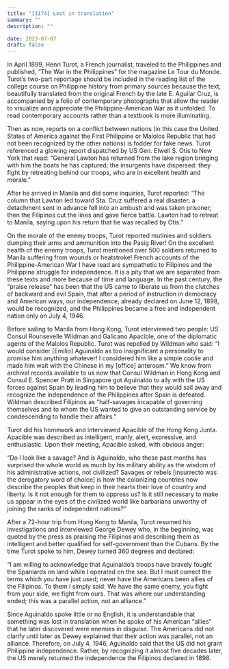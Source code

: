 ```yaml
---
title: "[1174] Lost in translation"
summary: ""
description: ""

date: 2023-07-07
draft: false
---
```


In April 1899, Henri Turot, a French journalist, traveled to the Philippines and published, “The War in the Philippines” for the magazine Le Tour du Monde. Turot’s two-part reportage should be included in the reading list of the college course on Philippine history from primary sources because the text, beautifully translated from the original French by the late E. Aguilar Cruz, is accompanied by a folio of contemporary photographs that allow the reader to visualize and appreciate the Philippine-American War as it unfolded. To read contemporary accounts rather than a textbook is more illuminating.

Then as now, reports on a conflict between nations (in this case the United States of America against the First Philippine or Malolos Republic that had not been recognized by the other nations) is fodder for fake news. Turot referenced a glowing report dispatched by US Gen. Elwell S. Otis to New York that read: “General Lawton has returned from the lake region bringing with him the boats he has captured; the insurgents have dispersed: they fight by retreating behind our troops, who are in excellent health and morale.”

After he arrived in Manila and did some inquiries, Turot reported: “The column that Lawton led toward Sta. Cruz suffered a real disaster; a detachment sent in advance fell into an ambush and was taken prisoner; then the Filipinos cut the lines and gave fierce battle. Lawton had to retreat to Manila, saying upon his return that he was recalled by Otis.”

On the morale of the enemy troops, Turot reported mutinies and soldiers dumping their arms and ammunition into the Pasig River! On the excellent health of the enemy troops, Turot mentioned over 500 soldiers returned to Manila suffering from wounds or heatstroke! French accounts of the Philippine-American War I have read are sympathetic to Filipinos and the Philippine struggle for independence. It is a pity that we are separated from these texts and more because of time and language. In the past century, the “praise release” has been that the US came to liberate us from the clutches of backward and evil Spain, that after a period of instruction in democracy and American ways, our independence, already declared on June 12, 1898, would be recognized, and the Philippines became a free and independent nation only on July 4, 1946.

Before sailing to Manila from Hong Kong, Turot interviewed two people: US Consul Rounsevelle Wildman and Galicano Apacible, one of the diplomatic agents of the Malolos Republic. Turot was repelled by Wildman who said: “I would consider [Emilio] Aguinaldo as too insignificant a personality to promise him anything whatever! I considered him like a simple coolie and made him wait with the Chinese in my [office] anteroom.” We know from archival records available to us now that Consul Wildman in Hong Kong and Consul E. Spencer Pratt in Singapore got Aguinaldo to ally with the US forces against Spain by leading him to believe that they would sail away and recognize the independence of the Philippines after Spain is defeated. Wildman described Filipinos as “half-savages incapable of governing themselves and to whom the US wanted to give an outstanding service by condescending to handle their affairs.”

Turot did his homework and interviewed Apacible of the Hong Kong Junta. Apacible was described as intelligent, manly, alert, expressive, and enthusiastic. Upon their meeting, Apacible asked, with obvious anger:

“Do I look like a savage? And is Aguinaldo, who these past months has surprised the whole world as much by his military ability as the wisdom of his administrative actions, not civilized? Savages or rebels [insurrecto was the derogatory word of choice] is how the colonizing countries now describe the peoples that keep in their hearts their love of country and liberty. Is it not enough for them to oppress us? Is it still necessary to make us appear in the eyes of the civilized world like barbarians unworthy of joining the ranks of independent nations?”

After a 72-hour trip from Hong Kong to Manila, Turot resumed his investigations and interviewed George Dewey who, in the beginning, was quoted by the press as praising the Filipinos and describing them as intelligent and better qualified for self-government than the Cubans. By the time Turot spoke to him, Dewey turned 360 degrees and declared:

“I am willing to acknowledge that Aguinaldo’s troops have bravely fought the Spaniards on land while I operated on the sea. But I must correct the terms which you have just used; never have the Americans been allies of the Filipinos. To them I simply said: We have the same enemy, you fight from your side, we fight from ours. That was where our understanding ended; this was a parallel action, not an alliance.”

Since Aguinaldo spoke little or no English, it is understandable that something was lost in translation when he spoke of his American “allies” that he later discovered were enemies in disguise. The Americans did not clarify until later as Dewey explained that their action was parallel, not an alliance. Therefore, on July 4, 1946, Aguinaldo said that the US did not grant Philippine independence. Rather, by recognizing it almost five decades later, the US merely returned the independence the Filipinos declared in 1898.

